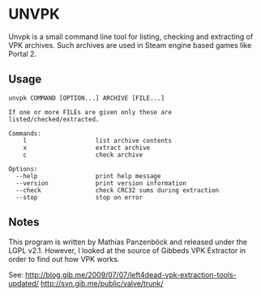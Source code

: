 UNVPK
=====
Unvpk is a small command line tool for listing, checking and extracting of VPK
archives. Such archives are used in Steam engine based games like Portal 2.

Usage
-----
	unvpk COMMAND [OPTION...] ARCHIVE [FILE...]
	
	If one or more FILEs are given only these are listed/checked/extracted.
	
	Commands:
	    l                   list archive contents
	    x                   extract archive
	    c                   check archive
	
	Options:
	  --help                print help message
	  --version             print version information
	  --check               check CRC32 sums during extraction
	  --stop                stop on error

Notes
-----
This program is written by Mathias Panzenböck and released under the LGPL v2.1.
However, I looked at the source of Gibbeds VPK Extractor in order to find out
how VPK works.

See:
http://blog.gib.me/2009/07/07/left4dead-vpk-extraction-tools-updated/
http://svn.gib.me/public/valve/trunk/
